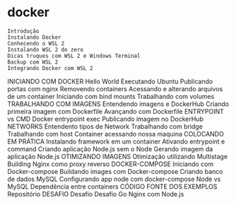 # docker

    Introdução
    Instalando Docker
    Conhecendo o WSL 2
    Instalando WSL 2 do zero
    Dicas truques com WSL 2 e Windows Terminal
    Backup com WSL 2
    Integrando Docker com WSL 2
INICIANDO COM DOCKER
    Hello World
    Executando Ubuntu
    Publicando portas com nginx
    Removendo containers
    Acessando e alterando arquivos de um container
    Iniciando com bind mounts
    Trabalhando com volumes
    TRABALHANDO COM IMAGENS
    Entendendo imagens e DockerHub
    Criando primeira imagem com Dockerfile
    Avançando com Dockerfile
ENTRYPOINT vs CMD
    Docker entrypoint exec
    Publicando imagem no DockerHub
NETWORKS
    Entendento tipos de Network
    Trabalhando com bridge
    Trabalhando com host
    Container acessando nossa maquina
    COLOCANDO EM PRÁTICA
    Instalando framework em um container
    Ativando entrypoint e command
    Criando aplicação Node.js sem o Node
    Gerando imagem da aplicação Node.js
OTIMIZANDO IMAGENS
    Otimização utilizando Multistage Building
    Nginx como proxy reverso
    DOCKER-COMPOSE
    Iniciando com Docker-compose
    Buildando images com Docker-compose
    Criando banco de dados MySQL
    Configurando app node com docker-compose
    Node vs MySQL
    Dependência entre containers
CÓDIGO FONTE DOS EXEMPLOS
    Repositório
DESAFIO
    Desafio
    Desafio Go
    Nginx com Node.js
